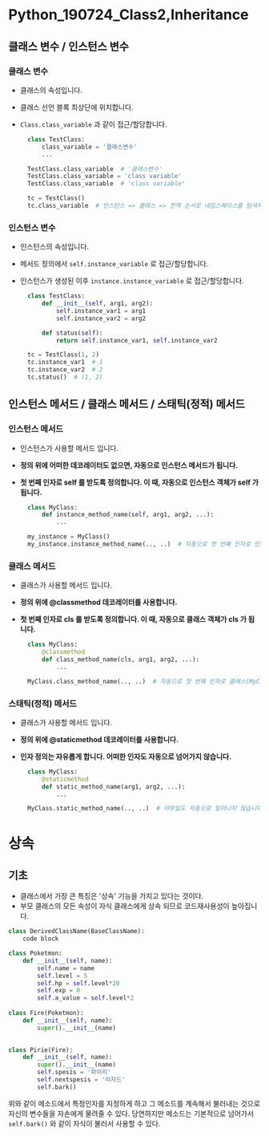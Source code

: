 # Python_190724_Class2,Inheritance

## 클래스 변수 / 인스턴스 변수

### 클래스 변수

- 클래스의 속성입니다.

- 클래스 선언 블록 최상단에 위치합니다.

- `Class.class_variable` 과 같이 접근/할당합니다.

  ```python
    class TestClass:
        class_variable = '클래스변수'
        ...
  
    TestClass.class_variable  # '클래스변수'
    TestClass.class_variable = 'class variable'
    TestClass.class_variable  # 'class variable'
  
    tc = TestClass()
    tc.class_variable  # 인스턴스 => 클래스 => 전역 순서로 네임스페이스를 탐색하기 때문에, 접근하게 됩니다.
  ```

### 인스턴스 변수

- 인스턴스의 속성입니다.

- 메서드 정의에서 `self.instance_variable` 로 접근/할당합니다.

- 인스턴스가 생성된 이후 `instance.instance_variable` 로 접근/할당합니다.

  ```python
    class TestClass:
        def __init__(self, arg1, arg2):
            self.instance_var1 = arg1
            self.instance_var2 = arg2
  
        def status(self):
            return self.instance_var1, self.instance_var2   
  
    tc = TestClass(1, 2)
    tc.instance_var1  # 1
    tc.instance_var2  # 2
    tc.status()  # (1, 2)
  ```



## 인스턴스 메서드 / 클래스 메서드 / 스태틱(정적) 메서드

### 인스턴스 메서드

- 인스턴스가 사용할 메서드 입니다.

- **정의 위에 어떠한 데코레이터도 없으면, 자동으로 인스턴스 메서드가 됩니다.**

- **첫 번째 인자로 self 를 받도록 정의합니다. 이 때, 자동으로 인스턴스 객체가 self 가 됩니다.**

  ```python
    class MyClass:
        def instance_method_name(self, arg1, arg2, ...):
            ...
  
    my_instance = MyClass()
    my_instance.instance_method_name(.., ..)  # 자동으로 첫 번째 인자로 인스턴스(my_instance)가 들어갑니다.
  ```

### 클래스 메서드

- 클래스가 사용할 메서드 입니다.

- **정의 위에 @classmethod 데코레이터를 사용합니다.**

- **첫 번째 인자로 cls 를 받도록 정의합니다. 이 때, 자동으로 클래스 객체가 cls 가 됩니다.**

  ```python
    class MyClass:
        @classmethod
        def class_method_name(cls, arg1, arg2, ...):
            ...
  
    MyClass.class_method_name(.., ..)  # 자동으로 첫 번째 인자로 클래스(MyClass)가 들어갑니다.
  ```

### 스태틱(정적) 메서드

- 클래스가 사용할 메서드 입니다.

- **정의 위에 @staticmethod 데코레이터를 사용합니다.**

- **인자 정의는 자유롭게 합니다. 어떠한 인자도 자동으로 넘어가지 않습니다.**

  ```python
    class MyClass:
        @staticmethod
        def static_method_name(arg1, arg2, ...):
            ...
  
    MyClass.static_method_name(.., ..)  # 아무일도 자동으로 일어나지 않습니다.
  ```



# 상속

## 기초

- 클래스에서 가장 큰 특징은 '상속' 기능을 가지고 있다는 것이다.
- 부모 클래스의 모든 속성이 자식 클래스에게 상속 되므로 코드재사용성이 높아집니다.

```python
class DerivedClassName(BaseClassName):
    code block
```



```python
class Poketmon:
    def __init__(self, name):
        self.name = name
        self.level = 5
        self.hp = self.level*20
        self.exp = 0
        self.a_value = self.level*2
        
class Fire(Poketmon):
    def __init__(self, name):
        super().__init__(name)     

        
class Pirie(Fire):
    def __init__(self, name):
        super().__init__(name)
        self.spesis = '파이리'
        self.nextspesis = '리자드'
        self.bark()        
```

위와 같이 메소드에서 특정인자를 지정하게 하고 그 메소드를 계속해서 불러내는 것으로 자신의 변수들을 자손에게 물려줄 수 있다. 당연하지만 메소드는 기본적으로 넘어가서 `self.bark()` 와 같이 자식이 불러서 사용할 수 있다.

